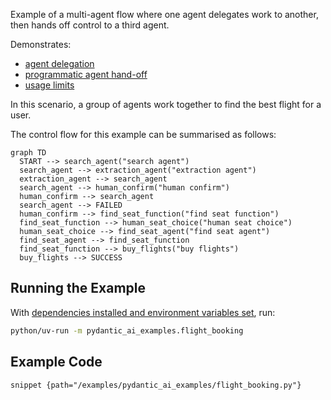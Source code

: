 Example of a multi-agent flow where one agent delegates work to another, then hands off control to a third agent.

Demonstrates:

* [agent delegation](../multi-agent-applications.md#agent-delegation)
* [programmatic agent hand-off](../multi-agent-applications.md#programmatic-agent-hand-off)
* [usage limits](../agents.md#usage-limits)

In this scenario, a group of agents work together to find the best flight for a user.

The control flow for this example can be summarised as follows:

```mermaid
graph TD
  START --> search_agent("search agent")
  search_agent --> extraction_agent("extraction agent")
  extraction_agent --> search_agent
  search_agent --> human_confirm("human confirm")
  human_confirm --> search_agent
  search_agent --> FAILED
  human_confirm --> find_seat_function("find seat function")
  find_seat_function --> human_seat_choice("human seat choice")
  human_seat_choice --> find_seat_agent("find seat agent")
  find_seat_agent --> find_seat_function
  find_seat_function --> buy_flights("buy flights")
  buy_flights --> SUCCESS
```

## Running the Example

With [dependencies installed and environment variables set](./index.md#usage), run:

```bash
python/uv-run -m pydantic_ai_examples.flight_booking
```

## Example Code

```snippet {path="/examples/pydantic_ai_examples/flight_booking.py"}```
